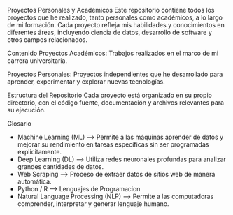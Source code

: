 Proyectos Personales y Académicos
Este repositorio contiene todos los proyectos que he realizado, tanto personales como académicos, a lo largo de mi formación. Cada proyecto refleja mis habilidades y conocimientos en diferentes áreas, incluyendo ciencia de datos, desarrollo de software y otros campos relacionados.

Contenido
Proyectos Académicos: Trabajos realizados en el marco de mi carrera universitaria.

Proyectos Personales: Proyectos independientes que he desarrollado para aprender, experimentar y explorar nuevas tecnologías.

Estructura del Repositorio
Cada proyecto está organizado en su propio directorio, con el código fuente, documentación y archivos relevantes para su ejecución.

Glosario
- Machine Learning (ML) --> Permite a las máquinas aprender de datos y mejorar su rendimiento en tareas específicas sin ser programadas explícitamente.
- Deep Learning (DL) --> Utiliza redes neuronales profundas para analizar grandes cantidades de datos.
- Web Scraping --> Proceso de extraer datos de sitios web de manera automática.
- Python / R --> Lenguajes de Programacion
- Natural Language Processing (NLP) --> Permite a las computadoras comprender, interpretar y generar lenguaje humano.
